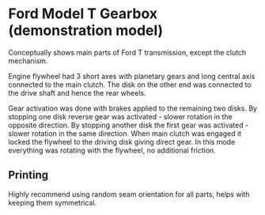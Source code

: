 # Ford Model T Gearbox (demonstration model)

Conceptually shows main parts of Ford T transmission, except the clutch mechanism.

Engine flywheel had 3 short axes with planetary gears and 
long central axis connected to the main clutch.
The disk on the other end was connected to the drive shaft and hence the rear wheels.

Gear activation was done with brakes applied to the remaining two disks.
By stopping one disk reverse gear was activated - slower rotation in the opposite direction.
By stopping another disk the first gear was activated - slower rotation in the same direction.
When main clutch was engaged it locked the flywheel to the driving disk giving direct gear.
In this mode everything was rotating with the flywheel, no additional friction.

## Printing

Highly recommend using random seam orientation for all parts, helps with keeping them symmetrical.

